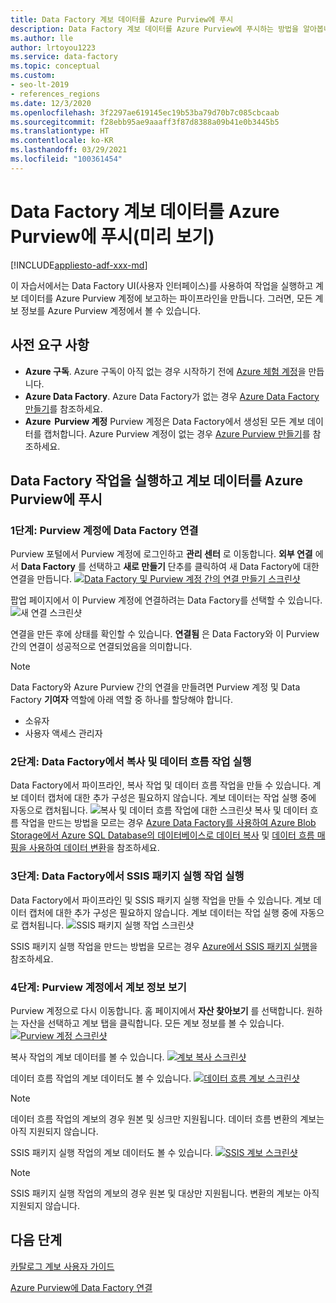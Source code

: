 ```yaml
---
title: Data Factory 계보 데이터를 Azure Purview에 푸시
description: Data Factory 계보 데이터를 Azure Purview에 푸시하는 방법을 알아봅니다.
ms.author: lle
author: lrtoyou1223
ms.service: data-factory
ms.topic: conceptual
ms.custom:
- seo-lt-2019
- references_regions
ms.date: 12/3/2020
ms.openlocfilehash: 3f2297ae619145ec19b53ba79d70b7c085cbcaab
ms.sourcegitcommit: f28ebb95ae9aaaff3f87d8388a09b41e0b3445b5
ms.translationtype: HT
ms.contentlocale: ko-KR
ms.lasthandoff: 03/29/2021
ms.locfileid: "100361454"
---
```

# <a name="push-data-factory-lineage-data-to-azure-purview-preview"></a>Data Factory 계보 데이터를 Azure Purview에 푸시(미리 보기)

[!INCLUDE[appliesto-adf-xxx-md](includes/appliesto-adf-xxx-md.md)]

이 자습서에서는 Data Factory UI(사용자 인터페이스)를 사용하여 작업을 실행하고 계보 데이터를 Azure Purview 계정에 보고하는 파이프라인을 만듭니다. 그러면, 모든 계보 정보를 Azure Purview 계정에서 볼 수 있습니다.

## <a name="prerequisites"></a>사전 요구 사항
* **Azure 구독**. Azure 구독이 아직 없는 경우 시작하기 전에 [Azure 체험 계정](https://azure.microsoft.com/free/)을 만듭니다.
* **Azure Data Factory**. Azure Data Factory가 없는 경우 [Azure Data Factory 만들기](./quickstart-create-data-factory-portal.md)를 참조하세요.
* **Azure  Purview 계정** Purview 계정은 Data Factory에서 생성된 모든 계보 데이터를 캡처합니다. Azure Purview 계정이 없는 경우 [Azure Purview 만들기](../purview/create-catalog-portal.md)를 참조하세요.


## <a name="run-data-factory-activities-and-push-lineage-data-to-azure-purview"></a>Data Factory 작업을 실행하고 계보 데이터를 Azure Purview에 푸시
### <a name="step-1--connect-data-factory-to-your-purview-account"></a>1단계: Purview 계정에 Data Factory 연결
Purview 포털에서 Purview 계정에 로그인하고 **관리 센터** 로 이동합니다. **외부 연결** 에서 **Data Factory** 를 선택하고 **새로 만들기** 단추를 클릭하여 새 Data Factory에 대한 연결을 만듭니다. 
[![Data Factory 및 Purview 계정 간의 연결 만들기 스크린샷](./media/data-factory-purview/connect-adf-to-purview.png)](./media/data-factory-purview/connect-adf-to-purview.png#lightbox)

팝업 페이지에서 이 Purview 계정에 연결하려는 Data Factory를 선택할 수 있습니다. 
![새 연결 스크린샷](./media/data-factory-purview/new-adf-purview-connection.png)

연결을 만든 후에 상태를 확인할 수 있습니다. **연결됨** 은 Data Factory와 이 Purview 간의 연결이 성공적으로 연결되었음을 의미합니다. 
> [!NOTE]
> Data Factory와 Azure Purview 간의 연결을 만들려면 Purview 계정 및 Data Factory **기여자** 역할에 아래 역할 중 하나를 할당해야 합니다.
> - 소유자
> - 사용자 액세스 관리자

### <a name="step-2-run-copy-and-dataflow-activities-in-data-factory"></a>2단계: Data Factory에서 복사 및 데이터 흐름 작업 실행
Data Factory에서 파이프라인, 복사 작업 및 데이터 흐름 작업을 만들 수 있습니다. 계보 데이터 캡처에 대한 추가 구성은 필요하지 않습니다. 계보 데이터는 작업 실행 중에 자동으로 캡처됩니다.
![복사 및 데이터 흐름 작업에 대한 스크린샷](./media/data-factory-purview/adf-activities-for-lineage.png) 복사 및 데이터 흐름 작업을 만드는 방법을 모르는 경우 [Azure Data Factory를 사용하여 Azure Blob Storage에서 Azure SQL Database의 데이터베이스로 데이터 복사](./tutorial-copy-data-portal.md) 및 [데이터 흐름 매핑을 사용하여 데이터 변환](./tutorial-data-flow.md)을 참조하세요.

### <a name="step-3-run-execute-ssis-package-activities-in-data-factory"></a>3단계: Data Factory에서 SSIS 패키지 실행 작업 실행
Data Factory에서 파이프라인 및 SSIS 패키지 실행 작업을 만들 수 있습니다. 계보 데이터 캡처에 대한 추가 구성은 필요하지 않습니다. 계보 데이터는 작업 실행 중에 자동으로 캡처됩니다.
![SSIS 패키지 실행 작업 스크린샷](./media/data-factory-purview/ssis-activities-for-lineage.png)

SSIS 패키지 실행 작업을 만드는 방법을 모르는 경우 [Azure에서 SSIS 패키지 실행](./tutorial-deploy-ssis-packages-azure.md)을 참조하세요.

### <a name="step-4-view-lineage-information-in-your-purview-account"></a>4단계: Purview 계정에서 계보 정보 보기
Purview 계정으로 다시 이동합니다. 홈 페이지에서 **자산 찾아보기** 를 선택합니다. 원하는 자산을 선택하고 계보 탭을 클릭합니다. 모든 계보 정보를 볼 수 있습니다.
[![Purview 계정 스크린샷](./media/data-factory-purview/view-dataset.png)](./media/data-factory-purview/view-dataset.png#lightbox)

복사 작업의 계보 데이터를 볼 수 있습니다.
[![계보 복사 스크린샷](./media/data-factory-purview/copy-lineage.png)](./media/data-factory-purview/copy-lineage.png#lightbox)

데이터 흐름 작업의 계보 데이터도 볼 수 있습니다.
[![데이터 흐름 계보 스크린샷](./media/data-factory-purview/dataflow-lineage.png)](./media/data-factory-purview/dataflow-lineage.png#lightbox)

> [!NOTE] 
> 데이터 흐름 작업의 계보의 경우 원본 및 싱크만 지원됩니다. 데이터 흐름 변환의 계보는 아직 지원되지 않습니다.

SSIS 패키지 실행 작업의 계보 데이터도 볼 수 있습니다.
[![SSIS 계보 스크린샷](./media/data-factory-purview/ssis-lineage.png)](./media/data-factory-purview/ssis-lineage.png#lightbox)

> [!NOTE] 
> SSIS 패키지 실행 작업의 계보의 경우 원본 및 대상만 지원됩니다. 변환의 계보는 아직 지원되지 않습니다.

## <a name="next-steps"></a>다음 단계
[카탈로그 계보 사용자 가이드](../purview/catalog-lineage-user-guide.md)

[Azure Purview에 Data Factory 연결](connect-data-factory-to-azure-purview.md)